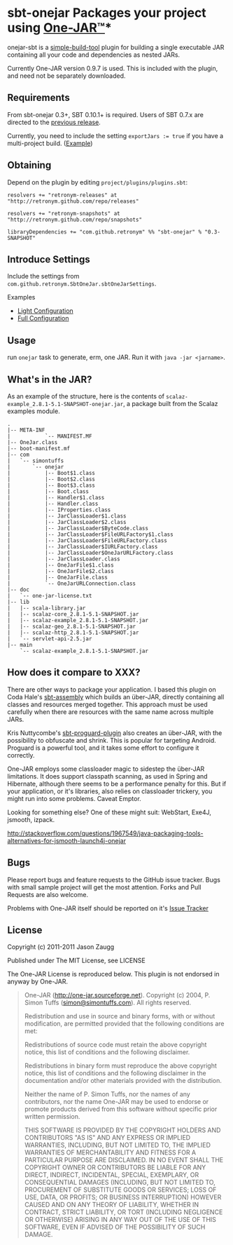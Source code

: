 # sbt-onejar Packages your project using [One-JAR™](http://one-jar.sourceforge.net)*

onejar-sbt is a [simple-build-tool](http://code.google.com/p/simple-build-tool/)
plugin for building a single executable JAR containing all your code and dependencies
as nested JARs.

Currently One-JAR version 0.9.7 is used. This is included with the plugin, and need not be separately downloaded.

## Requirements

From sbt-onejar 0.3+, SBT 0.10.1+ is required. Users of SBT 0.7.x are directed to the [previous release](https://github.com/retronym/sbt-onejar/tree/0.2).

Currently, you need to include the setting `exportJars := true` if you have a multi-project build. ([Example](https://github.com/retronym/sbt-onejar/blob/master/src/sbt-test/one-jar/multi/project/build.scala#L7))

## Obtaining

Depend on the plugin by editing
`project/plugins/plugins.sbt`:

```
resolvers += "retronym-releases" at "http://retronym.github.com/repo/releases"

resolvers += "retronym-snapshots" at "http://retronym.github.com/repo/snapshots"

libraryDependencies += "com.github.retronym" %% "sbt-onejar" % "0.3-SNAPSHOT"
```

## Introduce Settings

Include the settings from `com.github.retronym.SbtOneJar.sbtOneJarSettings`.

Examples

* [Light Configuration](https://github.com/retronym/sbt-onejar/blob/master/src/sbt-test/one-jar/basic/build.sbt#L1)
* [Full Configuration](https://github.com/retronym/sbt-onejar/blob/master/src/sbt-test/one-jar/multi/project/build.scala#L15)

## Usage

run `onejar` task to generate, erm, one JAR. Run it with `java -jar <jarname>`.

## What's in the JAR?

As an example of the structure, here is the contents of `scalaz-example_2.8.1-5.1-SNAPSHOT-onejar.jar`, a package built
from the Scalaz examples module.

    .
    |-- META-INF
    |           `-- MANIFEST.MF
    |-- OneJar.class
    |-- boot-manifest.mf
    |-- com
    |   `-- simontuffs
    |       `-- onejar
    |           |-- Boot$1.class
    |           |-- Boot$2.class
    |           |-- Boot$3.class
    |           |-- Boot.class
    |           |-- Handler$1.class
    |           |-- Handler.class
    |           |-- IProperties.class
    |           |-- JarClassLoader$1.class
    |           |-- JarClassLoader$2.class
    |           |-- JarClassLoader$ByteCode.class
    |           |-- JarClassLoader$FileURLFactory$1.class
    |           |-- JarClassLoader$FileURLFactory.class
    |           |-- JarClassLoader$IURLFactory.class
    |           |-- JarClassLoader$OneJarURLFactory.class
    |           |-- JarClassLoader.class
    |           |-- OneJarFile$1.class
    |           |-- OneJarFile$2.class
    |           |-- OneJarFile.class
    |           `-- OneJarURLConnection.class
    |-- doc
    |   `-- one-jar-license.txt
    |-- lib
    |   |-- scala-library.jar
    |   |-- scalaz-core_2.8.1-5.1-SNAPSHOT.jar
    |   |-- scalaz-example_2.8.1-5.1-SNAPSHOT.jar
    |   |-- scalaz-geo_2.8.1-5.1-SNAPSHOT.jar
    |   |-- scalaz-http_2.8.1-5.1-SNAPSHOT.jar
    |   `-- servlet-api-2.5.jar
    |-- main
        `-- scalaz-example_2.8.1-5.1-SNAPSHOT.jar

## How does it compare to XXX?

There are other ways to package your application. I based this plugin on Coda Hale's
[sbt-assembly](https://github.com/codahale/assembly-sbt) which builds an über-JAR, directly containing
all classes and resources merged together. This approach must be used carefully
when there are resources with the same name across multiple JARs.

Kris Nuttycombe's [sbt-proguard-plugin](http:github.com/nuttycom/sbt-proguard-plugin) also creates an über-JAR, with the
possibility to obfuscate and shrink. This is popular for targeting Android. Proguard is a powerful tool, and it
takes some effort to configure it correctly.

One-JAR employs some classloader magic to sidestep the über-JAR limitations. It does support
classpath scanning, as used in Spring and Hibernate, although there seems to be a performance penalty for this. But
if your application, or it's libraries, also relies on classloader trickery, you might run into some problems. Caveat Emptor.

Looking for something else? One of these might suit: WebStart, Exe4J, jsmooth, izpack.

http://stackoverflow.com/questions/1967549/java-packaging-tools-alternatives-for-jsmooth-launch4j-onejar

## Bugs

Please report bugs and feature requests to the GitHub issue tracker. Bugs with small sample project will get the most
attention. Forks and Pull Requests are also welcome.

Problems with One-JAR itself should be reported on it's [Issue Tracker](http://sourceforge.net/tracker/?group_id=111153)

## License

Copyright (c) 2011-2011 Jason Zaugg

Published under The MIT License, see LICENSE

The One-JAR License is reproduced below. This plugin is not endorsed in anyway by One-JAR.

>One-JAR (http://one-jar.sourceforge.net).  Copyright (c) 2004,
>P. Simon Tuffs (simon@simontuffs.com).  	All rights reserved.
>
>Redistribution and use in source and binary forms, with or without
>modification, are permitted provided that the following conditions are met:
>
>Redistributions of source code must retain the above copyright notice, this
>list of conditions and the following disclaimer.
>
>Redistributions in binary form must reproduce the above copyright notice,
>this list of conditions and the following disclaimer in the documentation
>and/or other materials provided with the distribution.
>
>Neither the name of P. Simon Tuffs, nor the names of any contributors,
>nor the name One-JAR may be used to endorse or promote products derived
>from this software without specific prior written permission.
>
>THIS SOFTWARE IS PROVIDED BY THE COPYRIGHT HOLDERS AND CONTRIBUTORS "AS IS"
>AND ANY EXPRESS OR IMPLIED WARRANTIES, INCLUDING, BUT NOT LIMITED TO, THE
>IMPLIED WARRANTIES OF MERCHANTABILITY AND FITNESS FOR A PARTICULAR PURPOSE
>ARE DISCLAIMED. IN NO EVENT SHALL THE COPYRIGHT OWNER OR CONTRIBUTORS BE
>LIABLE FOR ANY DIRECT, INDIRECT, INCIDENTAL, SPECIAL, EXEMPLARY, OR
>CONSEQUENTIAL DAMAGES (INCLUDING, BUT NOT LIMITED TO, PROCUREMENT OF
>SUBSTITUTE GOODS OR SERVICES; LOSS OF USE, DATA, OR PROFITS; OR BUSINESS
>INTERRUPTION) HOWEVER CAUSED AND ON ANY THEORY OF LIABILITY, WHETHER IN
>CONTRACT, STRICT LIABILITY, OR TORT (INCLUDING NEGLIGENCE OR OTHERWISE)
>ARISING IN ANY WAY OUT OF THE USE OF THIS SOFTWARE, EVEN IF ADVISED OF THE
>POSSIBILITY OF SUCH DAMAGE.